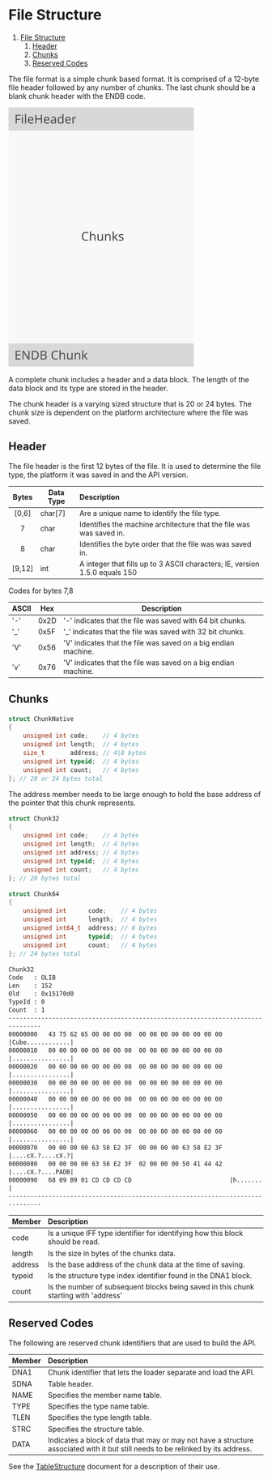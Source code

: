 # File Structure

1. [File Structure](#file-structure)
   1. [Header](#header)
   2. [Chunks](#chunks)
   3. [Reserved Codes](#reserved-codes)

The file format is a simple chunk based format. It is comprised of a 12-byte file header followed by any number of chunks. The last chunk should be a blank chunk header with the ENDB code.

![FileStructure](FileStructure.svg)

A complete chunk includes a header and a data block. The length of the data block and its type are stored in the header. 

The chunk header is a varying sized structure that is 20 or 24 bytes. The chunk size is dependent on the platform architecture where the file was saved. 


## Header

The file header is the first 12 bytes of the file. It is used to determine the file type, the platform it was saved in and the API version.

| Bytes  | Data Type | Description                                                                 |
| :----: | --------- | :-------------------------------------------------------------------------- |
| [0,6]  | char[7]   | Are a unique name to identify the file type.                                |
|   7    | char      | Identifies the machine architecture that the file was was saved in.         |
|   8    | char      | Identifies the byte order that the file was was saved in.                   |
| [9,12] | int       | A integer that fills up to 3 ASCII characters; IE, version 1.5.0 equals 150 |

Codes for bytes 7,8

| ASCII | Hex  | Description                                                    |
| ----- | ---- | -------------------------------------------------------------- |
| '-'   | 0x2D | '-' indicates that the file was saved with 64 bit chunks.      |
| '_'   | 0x5F | '_' indicates that the file was saved with 32 bit chunks.      |
| 'V'   | 0x56 | 'V' indicates that the file was saved on a big endian machine. |
| 'v'   | 0x76 | 'V' indicates that the file was saved on a big endian machine. |

## Chunks


```c++
struct ChunkNative
{
    unsigned int code;    // 4 bytes
    unsigned int length;  // 4 bytes
    size_t       address; // 4|8 bytes
    unsigned int typeid;  // 4 bytes
    unsigned int count;   // 4 bytes
}; // 20 or 24 bytes total
```

The address member needs to be large enough to hold the base address of the pointer that this chunk represents.

```c++
struct Chunk32
{
    unsigned int code;    // 4 bytes
    unsigned int length;  // 4 bytes
    unsigned int address; // 4 bytes
    unsigned int typeid;  // 4 bytes
    unsigned int count;   // 4 bytes
}; // 20 bytes total
```

```c++
struct Chunk64
{
    unsigned int      code;    // 4 bytes
    unsigned int      length;  // 4 bytes
    unsigned int64_t  address; // 8 bytes
    unsigned int      typeid;  // 4 bytes
    unsigned int      count;   // 4 bytes
}; // 24 bytes total
```

```
Chunk32
Code   : OLIB
Len    : 152
Old    : 0x15170d0
TypeId : 0
Count  : 1
-------------------------------------------------------------------------------
00000000   43 75 62 65 00 00 00 00  00 00 00 00 00 00 00 00  |Cube............|
00000010   00 00 00 00 00 00 00 00  00 00 00 00 00 00 00 00  |................|
00000020   00 00 00 00 00 00 00 00  00 00 00 00 00 00 00 00  |................|
00000030   00 00 00 00 00 00 00 00  00 00 00 00 00 00 00 00  |................|
00000040   00 00 00 00 00 00 00 00  00 00 00 00 00 00 00 00  |................|
00000050   00 00 00 00 00 00 00 00  00 00 00 00 00 00 00 00  |................|
00000060   00 00 00 00 00 00 00 00  00 00 00 00 00 00 00 00  |................|
00000070   00 00 00 00 63 58 E2 3F  00 00 00 00 63 58 E2 3F  |....cX.?....cX.?|
00000080   00 00 00 00 63 58 E2 3F  02 00 00 00 50 41 44 42  |....cX.?....PADB|
00000090   68 09 B9 01 CD CD CD CD                           |h.......        |
-------------------------------------------------------------------------------

```



| Member  | Description                                                                          |
| ------- | :----------------------------------------------------------------------------------- |
| code    | Is a unique IFF type identifier for identifying how this block should be read.       |
| length  | Is the size in bytes of the chunks data.                                             |
| address | Is the base address of the chunk data at the time of saving.                         |
| typeid  | Is the structure type index identifier found in the DNA1 block.                      |
| count   | Is the number of subsequent blocks being saved in this chunk starting with 'address' |

## Reserved Codes

The following are reserved chunk identifiers that are used to build the API.  

| Member | Description                                                                                                                      |
| ------ | :------------------------------------------------------------------------------------------------------------------------------- |
| DNA1   | Chunk identifier that lets the loader separate and load the API.                                                                 |
| SDNA   | Table header.                                                                                                                    |
| NAME   | Specifies the member name table.                                                                                                 |
| TYPE   | Specifies the type name table.                                                                                                   |
| TLEN   | Specifies the type length table.                                                                                                 |
| STRC   | Specifies the structure table.                                                                                                   |
| DATA   | Indicates a block of data that may or may not have a structure associated with it but still needs to be relinked by its address. |

See the [TableStructure](TableStructure.md) document for a description of their use.
